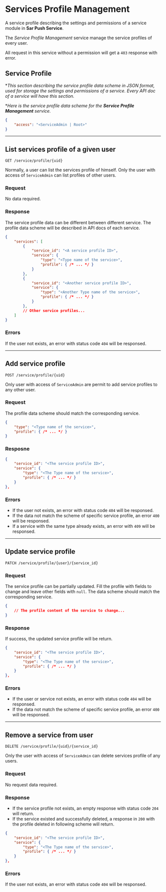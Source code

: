 # Services Profile Management

A service profile describing the settings and permissions of a service module in **Sar Push Service**.

The *Service Profile Management* service manage the service profiles of every user.

All request in this service without a permission will get a `403` response with error.

## Service Profile
**This section describing the service profile data scheme in JSON format, used for storage the settings and permissions of a service. Every API doc of a service will have this section.*

**Here is the service profile data scheme for the **Service Profile Management** service.*
```json
{
    "access": "<ServiceAdmin | Root>"
}
```

----------------

## List services profile of a given user
`GET /service/profile/{uid}`

Normally, a user can list the services profile of himself. Only the user with access of `ServiceAdmin` can list profiles of other users.

### Request
No data required.

### Response
The service profile data can be different between different service. The profile data scheme will be described in API docs of each service.
```json
{
    "services": [
        {
            "service_id": "<A service profile ID>",
            "service": {
                "type": "<Type name of the service>",
                "profile": { /* ... */ }
            }
        },
        {
            "service_id": "<Another service profile ID>",
            "service": {
                "type": "<Another Type name of the service>",
                "profile": { /* ... */ }
            }
        },
        // Other service profiles...
    ]
}
```

### Errors
If the user not exists, an error with status code `404` will be responsed.

----------------

## Add service profile
`POST /service/profile/{uid}`

Only user with access of `ServiceAdmin` are permit to add service profiles to any other user.

### Request
The profile data scheme should match the corresponding service.
```json
{
    "type": "<Type name of the service>",
    "profile": { /* ... */ }
}
```

### Resposne
```json
{
    "service_id": "<The service profile ID>",
    "service": {
        "type": "<The Type name of the service>",
        "profile": { /* ... */ }
    }
},
```

### Errors
- If the user not exists, an error with status code `404` will be responsed.
- If the data not match the scheme of specific service profile, an error `400` will be responsed.
- If a service with the same type already exists, an error with `409` will be responsed.

----------------

## Update service profile
`PATCH /service/profile/{user}/{service_id}`

### Request
The service profile can be partially updated. Fill the profile with fields to change and leave other fields with `null`. The data scheme should match the corresponding service.
```json
{
    // The profile content of the service to change...
}
```

### Response
If success, the updated service profile will be return.
```json
{
    "service_id": "<The service profile ID>",
    "service": {
        "type": "<The Type name of the service>",
        "profile": { /* ... */ }
    }
},
```

### Errors
- If the user or service not exists, an error with status code `404` will be responsed. 
- If the data not match the scheme of specific service profile, an error `400` will be responsed.

----------------

## Remove a service from user
`DELETE /service/profile/{uid}/{service_id}`

Only the user with access of `ServiceAdmin` can delete services profile of any users.

### Request
No request data required.

### Response
- If the service profile not exists, an empty response with status code `204` will return.
- If the service existed and successfully deleted, a response in `200` with the profile deleted in following scheme will return.
```json
{
    "service_id": "<The service profile ID>",
    "service": {
        "type": "<The Type name of the service>",
        "profile": { /* ... */ }
    }
},
```

### Errors
If the user not exists, an error with status code `404` will be responsed. 